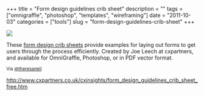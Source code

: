 +++
title = "Form design guidelines crib sheet"
description = ""
tags = ["omnigraffle", "photoshop", "templates", "wireframing"]
date = "2011-10-03"
categories = ["tools"]
slug = "form-design-guidelines-crib-sheet"
+++


<div class="tool-screenshot mb1"><a href="http://www.cxpartners.co.uk/cxinsights/form_design_guidelines_crib_sheet_free.htm"><img id="bluga-thumbnail-2656" class="bluga-thumbnail custom" src="//konigi.com/media/bluga/
wt5227940014778_custom.jpg"/></a></div><p>These <a href="http://www.cxpartners.co.uk/cxinsights/form_design_guidelines_crib_sheet_free.htm">form design crib sheets</a> provide examples for laying out forms to get users through the process efficiently. Created by  Joe Leech at cxpartners, and available for OmniGraffle, Photoshop, or in PDF vector format.</p>

<p><small>Via <a href="http://twitter.com/#!/theresaneil/statuses/120899262996418561">@theresaneil</a></small></p>

  
<p><a href="http://www.cxpartners.co.uk/cxinsights/form_design_guidelines_crib_sheet_free.htm">http://www.cxpartners.co.uk/cxinsights/form_design_guidelines_crib_sheet_free.htm</a></p>
      
